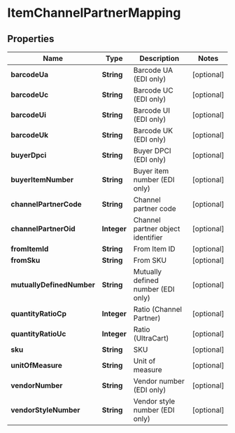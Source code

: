 
# ItemChannelPartnerMapping

## Properties
Name | Type | Description | Notes
------------ | ------------- | ------------- | -------------
**barcodeUa** | **String** | Barcode UA (EDI only) |  [optional]
**barcodeUc** | **String** | Barcode UC (EDI only) |  [optional]
**barcodeUi** | **String** | Barcode UI (EDI only) |  [optional]
**barcodeUk** | **String** | Barcode UK (EDI only) |  [optional]
**buyerDpci** | **String** | Buyer DPCI (EDI only) |  [optional]
**buyerItemNumber** | **String** | Buyer item number (EDI only) |  [optional]
**channelPartnerCode** | **String** | Channel partner code |  [optional]
**channelPartnerOid** | **Integer** | Channel partner object identifier |  [optional]
**fromItemId** | **String** | From Item ID |  [optional]
**fromSku** | **String** | From SKU |  [optional]
**mutuallyDefinedNumber** | **String** | Mutually defined number (EDI only) |  [optional]
**quantityRatioCp** | **Integer** | Ratio (Channel Partner) |  [optional]
**quantityRatioUc** | **Integer** | Ratio (UltraCart) |  [optional]
**sku** | **String** | SKU |  [optional]
**unitOfMeasure** | **String** | Unit of measure |  [optional]
**vendorNumber** | **String** | Vendor number (EDI only) |  [optional]
**vendorStyleNumber** | **String** | Vendor style number (EDI only) |  [optional]



